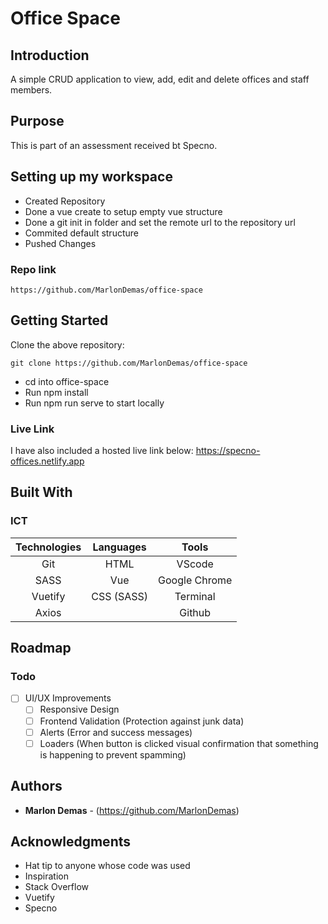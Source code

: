 # Office Space

## Introduction

A simple CRUD application to view, add, edit and delete offices and staff members.

## Purpose

This is part of an assessment received bt Specno.

## Setting up my workspace

- Created Repository
- Done a vue create to setup empty vue structure
- Done a git init in folder and set the remote url to the repository url
- Commited default structure
- Pushed Changes

### Repo link
```
https://github.com/MarlonDemas/office-space

```

## Getting Started

Clone the above repository:

```
git clone https://github.com/MarlonDemas/office-space

```
- cd into office-space
- Run npm install
- Run npm run serve to start locally

### Live Link
I have also included a hosted live link below:
https://specno-offices.netlify.app


## Built With

### ICT

|**Technologies**|**Languages**|**Tools**|
|:-----------:|:------------:|:------------:|
| Git | HTML | VScode
| SASS | Vue | Google Chrome
| Vuetify |CSS (SASS) | Terminal
| Axios | | Github

## Roadmap

### Todo

- [ ] UI/UX Improvements
    - [ ] Responsive Design
    - [ ] Frontend Validation (Protection against junk data)
    - [ ] Alerts (Error and success messages)
    - [ ] Loaders (When button is clicked visual confirmation that something is happening to prevent spamming)

## Authors

* **Marlon Demas** - (https://github.com/MarlonDemas)

## Acknowledgments

* Hat tip to anyone whose code was used
* Inspiration
* Stack Overflow
* Vuetify
* Specno
